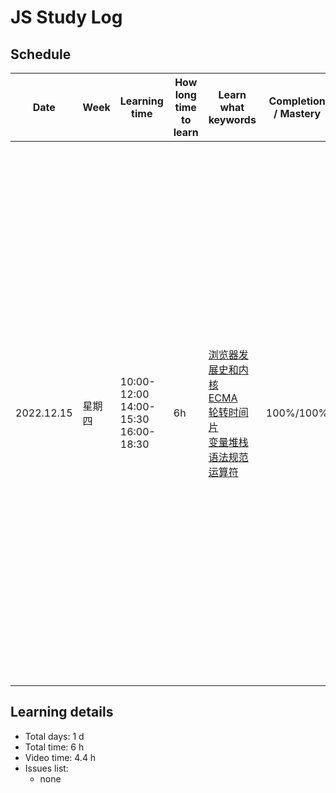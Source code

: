 # JS Study Log

## Schedule

<table>
    <thead align="center">
        <tr>
            <th>Date</th>
            <th width="80">Week</th>
            <th width="120">Learning time</th>
            <th width="80">How long time to learn</th>
            <th width="140">Learn what keywords</th>
            <th width="80">Completion / Mastery</th>
            <th>What you learned</th>
        </tr>
    </thead>
    <tbody>
        <tr>
            <td>2022.12.15</td>
            <td>星期四</td>
            <td>
              <span>10:00-12:00</span>
              <span>14:00-15:30</span>
              <span>16:00-18:30</span>
            </td>
            <td>6h</td>
            <td>
              <a href="https://github.com/lxmob/blog/blob/main/js%2B%2B/01_%E6%B5%8F%E8%A7%88%E5%99%A8%E5%8F%91%E5%B1%95%E5%8F%B2.md">浏览器发展史和内核</a><br />
              <a href="https://github.com/lxmob/blog/blob/main/js%2B%2B/02_ECMA.md#ecma">ECMA</a><br />
              <a href="https://github.com/lxmob/blog/blob/main/js%2B%2B/02_ECMA.md#js-%E5%BC%95%E6%93%8E">轮转时间片</a><br />
              <a href="https://github.com/lxmob/blog/blob/main/js%2B%2B/03_%E5%8F%98%E9%87%8F%E5%92%8C%E5%80%BC.md#js-%E5%80%BC">变量堆栈</a><br />
              <a href="https://github.com/lxmob/blog/blob/main/js%2B%2B/04_%E8%AF%AD%E6%B3%95%E8%A7%84%E8%8C%83.md">语法规范运算符</a>
            </td>
            <td>100%/100%</td>
            <td>
              <span>1、浏览器的历史发展过程</span><br />
              <span>2、五大主流浏览器的内核</span><br />
              <span>3、ecma组织标准</span><br />
              <span>4、编译型语言和解释型语言的区别</span><br />
              <span>5、js引擎是单线程，通过轮转时间片可以模拟多线程</span><br />
              <span>6、变量和基本数据类型引用数据类型，两者区别</span><br />
              <span>7、js语法规范运算符条件分支语句</span>
            </td>
        </tr>
    </tbody>
</table>

## Learning details

- Total days: 1 d
- Total time: 6 h
- Video time: 4.4 h
- Issues list:
  - none
